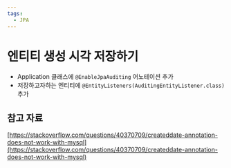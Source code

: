 ```yaml
---
tags:
  - JPA
---
```

# 엔티티 생성 시각 저장하기

- Application 클래스에 `@EnableJpaAuditing` 어노테이션 추가
- 저장하고자하는 엔티티에 `@EntityListeners(AuditingEntityListener.class)` 추가

## 참고 자료

[https://stackoverflow.com/questions/40370709/createddate-annotation-does-not-work-with-mysql](https://stackoverflow.com/questions/40370709/createddate-annotation-does-not-work-with-mysql)